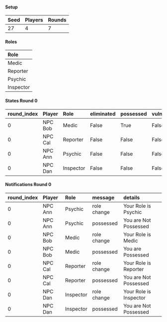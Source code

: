 #### Setup
| Seed | Players | Rounds  |
| :----| :-------| :------ |
| 27   | 4       | 7       |

#### Roles
| Role       |
| :--------- |
| Medic      |
| Reporter   |
| Psychic    |
| Inspector  |

#### States Round 0
| round_index | Player  | Role      | eliminated | possessed | vulnerable | cool_down | active | cleansed_index | last_action_index  |
| :-----------| :-------| :---------| :----------| :---------| :----------| :---------| :------| :--------------| :----------------- |
| 0           | NPC Bob | Medic     | False      | True      | False      | 0         | True   | 0              | 0                  |
| 0           | NPC Cal | Reporter  | False      | False     | False      | 0         | True   | 0              | 0                  |
| 0           | NPC Ann | Psychic   | False      | False     | False      | 0         | True   | 0              | 0                  |
| 0           | NPC Dan | Inspector | False      | False     | False      | 0         | True   | 0              | 0                  |

#### Notifications Round 0
| round_index | Player  | Role      | message     | details                 |
| :-----------| :-------| :---------| :-----------| :---------------------- |
| 0           | NPC Ann | Psychic   | role change | Your Role is Psychic    |
| 0           | NPC Ann | Psychic   | possessed   | You are Not Possessed   |
| 0           | NPC Bob | Medic     | role change | Your Role is Medic      |
| 0           | NPC Bob | Medic     | possessed   | You are Possessed       |
| 0           | NPC Cal | Reporter  | role change | Your Role is Reporter   |
| 0           | NPC Cal | Reporter  | possessed   | You are Not Possessed   |
| 0           | NPC Dan | Inspector | role change | Your Role is Inspector  |
| 0           | NPC Dan | Inspector | possessed   | You are Not Possessed   |